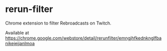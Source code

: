 # rerun-filter
Chrome extension to filter Rebroadcasts on Twitch.

Available at https://chrome.google.com/webstore/detail/rerunfilter/emngjhfkednknglfbanikejejjanlmoa
